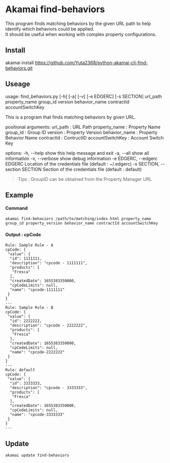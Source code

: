 # Akamai find-behaviors
This program finds matching behaviors by the given URL path to help identify which behaviors could be applied.  
It should be useful when working with complex property configurations.  

## Install
akamai install https://github.com/Yuta2368/python-akamai-cli-find-behaviors.git  

## Useage
usage: find_behaviors.py [-h] [-a] [-v] [-e EDGERC] [-s SECTION] url_path property_name group_id version behavior_name contractId accountSwitchKey

This is a program that finds matching behaviors by given URL.

positional arguments:
  url_path              : URL Path
  property_name         : Property Name
  group_id              : Group ID
  version               : Property Version
  behavior_name         : Property Behavior Name
  contractId            : ContructID
  accountSwitchKey      : Account Switch Key

options:
  -h, --help            show this help message and exit
  -a, --all             show all information
  -v, --verbose         show debug information
  -e EDGERC, --edgerc EDGERC
                        Location of the credentials file (default : ~/.edgerc)
  -s SECTION, --section SECTION
                        Section of the credentials file (default : default) 
> Tips : GroupID can be obtained from the Property Manager URL  

## Example
#### Command
```
akamai find-behaviors /path/to/matching/index.html property_name group_id property_version behavior_name contractId accountSwitchKey
```
#### Output : cpCode
```
Rule: Sample Rule - A
cpCode: {
 "value": {
  "id": 1111111,
  "description": "cpcode - 1111111",
  "products": [
   "Fresca"
  ],
  "createdDate": 1655383350000,
  "cpCodeLimits": null,
  "name": "cpcode-1111111"
 }
}
---
Rule: Sample Rule - B
cpCode: {
 "value": {
  "id": 2222222,
  "description": "cpcode - 2222222",
  "products": [
   "Fresca"
  ],
  "createdDate": 1655383350000,
  "cpCodeLimits": null,
  "name": "cpcode-2222222"
 }
}
---
Rule: default
cpCode: {
 "value": {
  "id": 3333333,
  "description": "cpcode - 3333333",
  "products": [
   "Fresca"
  ],
  "createdDate": 1655383350000,
  "cpCodeLimits": null,
  "name": "cpcode-3333333"
 }
}
---
```

## Update
```
akamai update find-behaviors
```